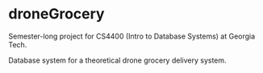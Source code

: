 # droneGrocery

Semester-long project for CS4400 (Intro to Database Systems) at Georgia Tech.

Database system for a theoretical drone grocery delivery system.
